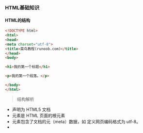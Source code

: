 ### HTML基础知识

#### HTML的结构
> 
```html
<!DOCTYPE html>
<html>
<head>
<meta charset="utf-8">
<title>菜鸟教程(runoob.com)</title>
</head>
<body>
 
<h1>我的第一个标题</h1>
 
<p>我的第一个段落。</p>
 
</body>
</html>
```
> 结构解析
* <!DOCTYPE html> 声明为 HTML5 文档
* <html> 元素是 HTML 页面的根元素
* <head> 元素包含了文档的元（meta）数据，如 <meta charset="utf-8"> 定义网页编码格式为 utf-8。
* <title> 元素描述了文档的标题
* <body> 元素包含了可见的页面内容
* <h1> 元素定义一个大标题
* <p> 元素定义一个段落